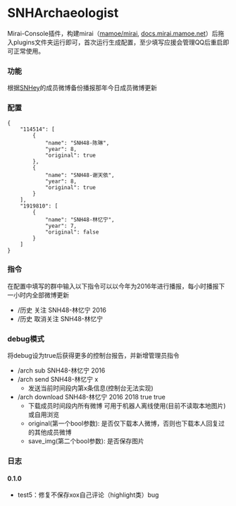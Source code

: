 # SNHArchaeologist

Mirai-Console插件，构建mirai（[mamoe/mirai](https://github.com/mamoe/mirai), [docs.mirai.mamoe.net](https://docs.mirai.mamoe.net/)）后拖入plugins文件夹运行即可，首次运行生成配置，至少填写应援会管理QQ后重启即可正常使用。

### 功能

根据[SNHey](http://snhey.cloudapp.net/)的成员微博备份播报那年今日成员微博更新

### 配置

~~~
{
    "114514": [
        {
            "name": "SNH48-陈琳",
            "year": 8,
            "original": true
        },
        {
            "name": "SNH48-谢天依",
            "year": 8,
            "original": true
        }
    ],
    "1919810": [
        {
            "name": "SNH48-林忆宁",
            "year": 7,
            "original": false
        }
    ]
}
~~~

### 指令

在配置中填写的群中输入以下指令可以以今年为2016年进行播报，每小时播报下一小时内全部微博更新

- /历史 关注 SNH48-林忆宁 2016
- /历史 取消关注 SNH48-林忆宁 

### debug模式

将debug设为true后获得更多的控制台报告，并新增管理员指令

- /arch sub SNH48-林忆宁 2016
- /arch send SNH48-林忆宁 x
  - 发送当前时间段内第x条信息(控制台无法实现)
- /arch download SNH48-林忆宁 2016 2018 true true
  - 下载成员时间段内所有微博 可用于机器人离线使用(目前不读取本地图片)或自用浏览
  - original(第一个bool参数): 是否仅下载本人微博，否则也下载本人回复过的其他成员微博
  - save_img(第二个bool参数): 是否保存图片

### 日志

#### 0.1.0

- test5：修复不保存xox自己评论（highlight类）bug
